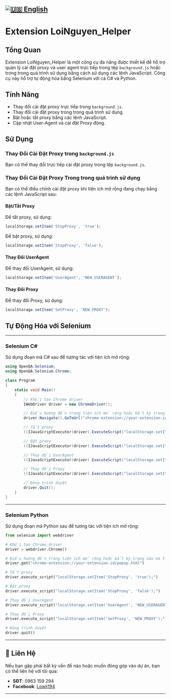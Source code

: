 [![🇺🇸 English](https://img.shields.io/badge/Language-English-blue?style=for-the-badge&logo=Google%20Translate)](README-EN.md)
---
# Extension LoiNguyen_Helper

## Tổng Quan
Extension LoiNguyen_Helper là một công cụ đa năng được thiết kế để hỗ trợ quản lý cài đặt proxy và user agent trực tiếp trong tệp `background.js` hoặc trong trong quá trình sử dụng bằng cách sử dụng các lệnh JavaScript. Công cụ này hỗ trợ tự động hóa bằng Selenium với cả C# và Python.

## Tính Năng
- Thay đổi cài đặt proxy trực tiếp trong `background.js`.
- Thay đổi cài đặt proxy trong trong quá trình sử dụng.
- Bật hoặc tắt proxy bằng các lệnh JavaScript.
- Cập nhật User-Agent và cài đặt Proxy động.

## Sử Dụng

### Thay Đổi Cài Đặt Proxy trong `background.js`
Bạn có thể thay đổi trực tiếp cài đặt proxy trong tệp `background.js`.

### Thay Đổi Cài Đặt Proxy Trong trong quá trình sử dụng
Bạn có thể điều chỉnh cài đặt proxy khi tiện ích mở rộng đang chạy bằng các lệnh JavaScript sau:

#### Bật/Tắt Proxy
Để tắt proxy, sử dụng:
```js
localStorage.setItem('StopProxy', 'true');
```

Để bật proxy, sử dụng:
```js
localStorage.setItem('StopProxy', 'false');
```

#### Thay Đổi UserAgent
Để thay đổi UserAgent, sử dụng:
```js
localStorage.setItem('UserAgent', 'NEW_USERAGENT');
```

#### Thay Đổi Proxy
Để thay đổi Proxy, sử dụng:
```js
localStorage.setItem('SetProxy', 'NEW_PROXY');
```

## Tự Động Hóa với Selenium
---
### Selenium C#
Sử dụng đoạn mã C# sau để tương tác với tiện ích mở rộng:
```csharp
using OpenQA.Selenium;
using OpenQA.Selenium.Chrome;

class Program
{
    static void Main()
    {
        // Khởi tạo Chrome driver
        IWebDriver driver = new ChromeDriver();

        // Điều hướng đến trang tiện ích mở rộng hoặc bất kỳ trang nào mà tiện ích mở rộng đang hoạt động
        driver.Navigate().GoToUrl("chrome-extension://your-extension-id/popup.html");

        // Tắt proxy
        ((IJavaScriptExecutor)driver).ExecuteScript("localStorage.setItem('StopProxy', 'true');");

        // Bật proxy
        ((IJavaScriptExecutor)driver).ExecuteScript("localStorage.setItem('StopProxy', 'false');");

        // Thay đổi UserAgent
        ((IJavaScriptExecutor)driver).ExecuteScript("localStorage.setItem('UserAgent', 'NEW_USERAGENT');");

        // Thay đổi Proxy
        ((IJavaScriptExecutor)driver).ExecuteScript("localStorage.setItem('SetProxy', 'NEW_PROXY');");

        // Đóng trình duyệt
        driver.Quit();
    }
}
```
---
### Selenium Python
Sử dụng đoạn mã Python sau để tương tác với tiện ích mở rộng:
```python
from selenium import webdriver

# Khởi tạo Chrome driver
driver = webdriver.Chrome()

# Điều hướng đến trang tiện ích mở rộng hoặc bất kỳ trang nào mà tiện ích mở rộng đang hoạt động
driver.get("chrome-extension://your-extension-id/popup.html")

# Tắt proxy
driver.execute_script("localStorage.setItem('StopProxy', 'true');")

# Bật proxy
driver.execute_script("localStorage.setItem('StopProxy', 'false');")

# Thay đổi UserAgent
driver.execute_script("localStorage.setItem('UserAgent', 'NEW_USERAGENT');")

# Thay đổi Proxy
driver.execute_script("localStorage.setItem('SetProxy', 'NEW_PROXY');")

# Đóng trình duyệt
driver.quit()
```
---
## 📌 **Liên Hệ**

Nếu bạn gặp phải bất kỳ vấn đề nào hoặc muốn đóng góp vào dự án, bạn có thể liên hệ với tôi qua:

- **SĐT**: 0963 159 294
- **Facebook**: [Lowji194](https://www.facebook.com/Lowji194/)

---
